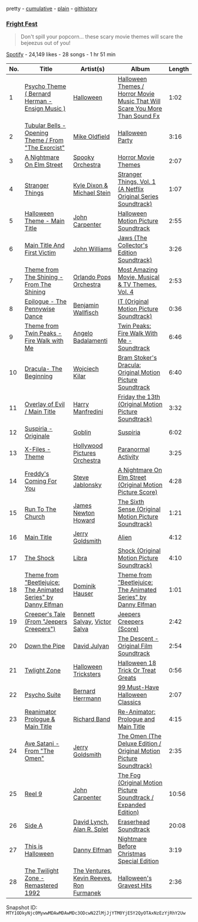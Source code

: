 pretty - [cumulative](/playlists/cumulative/37i9dQZF1DX6dCTsdzLHOw.md) - [plain](/playlists/plain/37i9dQZF1DX6dCTsdzLHOw) - [githistory](https://github.githistory.xyz/mackorone/spotify-playlist-archive/blob/main/playlists/plain/37i9dQZF1DX6dCTsdzLHOw)

### [Fright Fest](https://open.spotify.com/playlist/37i9dQZF1DX6dCTsdzLHOw)

> Don't spill your popcorn..\. these scary movie themes will scare the bejeezus out of you!

[Spotify](https://open.spotify.com/user/spotify) - 24,149 likes - 28 songs - 1 hr 51 min

| No. | Title | Artist(s) | Album | Length |
|---|---|---|---|---|
| 1 | [Psycho Theme \( Bernard Herman \- Ensign Music \)](https://open.spotify.com/track/40cXtLMqZo33qFeY2uVhFn) | [Halloween](https://open.spotify.com/artist/5Ure3b6cjh5Gk29qg82eym) | [Halloween Themes / Horror Movie Music That Will Scare You More Than Sound Fx](https://open.spotify.com/album/0ZbEWtaLdNW3MNbeFf7ZVf) | 1:02 |
| 2 | [Tubular Bells \- Opening Theme / From "The Exorcist"](https://open.spotify.com/track/2hJyhHWeDrnTuy24TtD4sd) | [Mike Oldfield](https://open.spotify.com/artist/562Od3CffWedyz2BbeYWVn) | [Halloween Party](https://open.spotify.com/album/1AQGra8TF7PX94whCy7tsY) | 3:16 |
| 3 | [A Nightmare On Elm Street](https://open.spotify.com/track/6St1IyTh829WEWRP1wXVXc) | [Spooky Orchestra](https://open.spotify.com/artist/2UBjlPiaNy9vMWp3mabXTW) | [Horror Movie Themes](https://open.spotify.com/album/6Chs33S4yeaFZn5HDI6g5S) | 2:07 |
| 4 | [Stranger Things](https://open.spotify.com/track/0kwuKfWntoGh0EWyYb7Mpf) | [Kyle Dixon & Michael Stein](https://open.spotify.com/artist/00oL7zWxmWveTsKF7DnIRd) | [Stranger Things, Vol\. 1 \(A Netflix Original Series Soundtrack\)](https://open.spotify.com/album/1puplOrvmUGoq2VxsB0ENJ) | 1:07 |
| 5 | [Halloween Theme \- Main Title](https://open.spotify.com/track/7swocJUCUWTCiRUAU9oerC) | [John Carpenter](https://open.spotify.com/artist/0hxQtmgWiPtEsDPeIuKxXq) | [Halloween Motion Picture Soundtrack](https://open.spotify.com/album/1eA3cq4WvDR4yVKChvZewP) | 2:55 |
| 6 | [Main Title And First Victim](https://open.spotify.com/track/1g10rYqM3jJQsWRnXCFcx7) | [John Williams](https://open.spotify.com/artist/3dRfiJ2650SZu6GbydcHNb) | [Jaws \(The Collector's Edition Soundtrack\)](https://open.spotify.com/album/6qUytVWmtw4xh2tjCv39GE) | 3:26 |
| 7 | [Theme from The Shining \- From The Shining](https://open.spotify.com/track/45EsuvNDt2juEytk79BZkB) | [Orlando Pops Orchestra](https://open.spotify.com/artist/5XH7RieKeVpt2zcr1yOMaS) | [Most Amazing Movie, Musical & TV Themes, Vol\. 4](https://open.spotify.com/album/6D5CjrqVr40B0wjL1Mf904) | 2:53 |
| 8 | [Epilogue \- The Pennywise Dance](https://open.spotify.com/track/3UJWTHeEruyf2rWAf518hf) | [Benjamin Wallfisch](https://open.spotify.com/artist/2xOp0rCDPAmYqnL2UFbaDY) | [IT \(Original Motion Picture Soundtrack\)](https://open.spotify.com/album/5tVCAKqFXuBvDMO5Jh3dZF) | 0:36 |
| 9 | [Theme from Twin Peaks \- Fire Walk with Me](https://open.spotify.com/track/6ov87ZmFzA62REV8KrbWXj) | [Angelo Badalamenti](https://open.spotify.com/artist/3Eeb1U0VJTDaFpBHV4DmHl) | [Twin Peaks: Fire Walk With Me \- Soundtrack](https://open.spotify.com/album/7KTThkarRqhJX5DVkDOo7Z) | 6:46 |
| 10 | [Dracula\- The Beginning](https://open.spotify.com/track/00De7REGurYkmfrKAh6CU1) | [Wojciech Kilar](https://open.spotify.com/artist/6McH9ZlRL24gW6Bt4fpqad) | [Bram Stoker's Dracula: Original Motion Picture Soundtrack](https://open.spotify.com/album/4WDRuinnAhb1taYx3RNAxr) | 6:40 |
| 11 | [Overlay of Evil / Main Title](https://open.spotify.com/track/1bBvch0ad2VfBuPUXJTV8I) | [Harry Manfredini](https://open.spotify.com/artist/7JDEsW5jacLggSSdqqWpdu) | [Friday the 13th \(Original Motion Picture Soundtrack\)](https://open.spotify.com/album/5pI4R0WAaQLHywFINSqaHl) | 3:32 |
| 12 | [Suspiria \- Originale](https://open.spotify.com/track/0DrihQ3QVHvYbdpPKCUmoN) | [Goblin](https://open.spotify.com/artist/7H92g6n1BvyzvQwaERZKZl) | [Suspiria](https://open.spotify.com/album/66X1aX8OnQZROjTlxHWYtg) | 6:02 |
| 13 | [X\-Files \- Theme](https://open.spotify.com/track/67AxhHs7ur6AlOkx95hZRh) | [Hollywood Pictures Orchestra](https://open.spotify.com/artist/0YuFB8lqApvW7rZMm9gSjU) | [Paranormal Activity](https://open.spotify.com/album/7HuR76g5Rpg6vWaFhNB0Go) | 3:25 |
| 14 | [Freddy's Coming For You](https://open.spotify.com/track/5jYaqMXbUXyUk9VQgOWR4K) | [Steve Jablonsky](https://open.spotify.com/artist/5Il8YjuVAWkWNH2xgjFMpF) | [A Nightmare On Elm Street \(Original Motion Picture Score\)](https://open.spotify.com/album/2zlfecPiJHlK9pBWOQNQVf) | 4:28 |
| 15 | [Run To The Church](https://open.spotify.com/track/1F3yUGDxCfGH9Zx3KePnmK) | [James Newton Howard](https://open.spotify.com/artist/2M4eNCvV3CJUswavkhAQg2) | [The Sixth Sense \(Original Motion Picture Soundtrack\)](https://open.spotify.com/album/1Cdpyr3pRNtiErT7QRbOxI) | 1:21 |
| 16 | [Main Title](https://open.spotify.com/track/4Rhue1CTPr3n1P3Zs0jPwU) | [Jerry Goldsmith](https://open.spotify.com/artist/7t8q7ikEtcPNtoaKAm9Vu6) | [Alien](https://open.spotify.com/album/2ubcKYeOHGJ5UHHNBAuaKb) | 4:12 |
| 17 | [The Shock](https://open.spotify.com/track/5dBCwVCqra4ld5e0mXKI84) | [Libra](https://open.spotify.com/artist/40TMqq78lcuRecnDO2PaYG) | [Shock \(Original Motion Picture Soundtrack\)](https://open.spotify.com/album/2Za0FtIVPP7xQI1IxyK9NP) | 4:10 |
| 18 | [Theme from "Beetlejuice: The Animated Series" by Danny Elfman](https://open.spotify.com/track/1r8fZ2HxjBWDEvs7lqXWAJ) | [Dominik Hauser](https://open.spotify.com/artist/4MTfVjZzx72caVcbCjUK73) | [Theme from "Beetlejuice: The Animated Series" by Danny Elfman](https://open.spotify.com/album/13wjqvHMQ6xDJ0JpEHWvln) | 1:01 |
| 19 | [Creeper's Tale \(From "Jeepers Creepers"\)](https://open.spotify.com/track/3q7ssMXeWyeoPyTGsqOUpO) | [Bennett Salvay](https://open.spotify.com/artist/1lWGijAqSCPZNmxnq1Yv9O), [Victor Salva](https://open.spotify.com/artist/1BID9hmfIGrMMfjMLPByDU) | [Jeepers Creepers \(Score\)](https://open.spotify.com/album/1tDx9id2MipEJLN5MVYhHk) | 2:42 |
| 20 | [Down the Pipe](https://open.spotify.com/track/5HhLdKwIy2ZpuX8yjZpWm6) | [David Julyan](https://open.spotify.com/artist/1zkJxFjrO1fE8teyro4C3I) | [The Descent \- Original Film Soundtrack](https://open.spotify.com/album/4vBUedgDbjIGu2El09pwBJ) | 2:54 |
| 21 | [Twlight Zone](https://open.spotify.com/track/6WjHCLbxvuab3pd5JvOKU9) | [Halloween Tricksters](https://open.spotify.com/artist/2EghgP7EJUPg82OPWMZM9P) | [Halloween 18 Trick Or Treat Greats](https://open.spotify.com/album/0xN2Y2GiDdW6uT4AlgXzDE) | 0:56 |
| 22 | [Psycho Suite](https://open.spotify.com/track/2AfA142FyTrSA58SArYR5r) | [Bernard Herrmann](https://open.spotify.com/artist/5bUj39bg0zEbRzjUEISMG9) | [99 Must\-Have Halloween Classics](https://open.spotify.com/album/0b9hNMy12w8qGs8eYNwM1L) | 2:07 |
| 23 | [Reanimator Prologue & Main Title](https://open.spotify.com/track/6w8V10yvjN3cU9iqJYwXqq) | [Richard Band](https://open.spotify.com/artist/0TXK10MEUmsJGH4lMosMiT) | [Re\-Animator: Prologue and Main Title](https://open.spotify.com/album/2HNiURAevNka5UetR9us36) | 4:15 |
| 24 | [Ave Satani \- From "The Omen"](https://open.spotify.com/track/2n2Uugl3wR9s2pYjIKbbL9) | [Jerry Goldsmith](https://open.spotify.com/artist/7t8q7ikEtcPNtoaKAm9Vu6) | [The Omen \(The Deluxe Edition / Original Motion Picture Soundtrack\)](https://open.spotify.com/album/4mt098QxrMToyd5GIbJzdm) | 2:35 |
| 25 | [Reel 9](https://open.spotify.com/track/42GFFFw4gMMefVth1lmAit) | [John Carpenter](https://open.spotify.com/artist/0hxQtmgWiPtEsDPeIuKxXq) | [The Fog \(Original Motion Picture Soundtrack / Expanded Edition\)](https://open.spotify.com/album/0r0lUqzO9oZYlTmyqSHUwj) | 10:56 |
| 26 | [Side A](https://open.spotify.com/track/4hRKUei7qAK1kOth7cPaim) | [David Lynch](https://open.spotify.com/artist/2Gu6Q05ExIGwHTF43kqLBI), [Alan R\. Splet](https://open.spotify.com/artist/55AfCsXWthqoG9dDIGqVrD) | [Eraserhead Soundtrack](https://open.spotify.com/album/0dWqp2IrTBMumfADclgSJz) | 20:08 |
| 27 | [This is Halloween](https://open.spotify.com/track/1CYjYSg9sdtbBoxSf8uhFD) | [Danny Elfman](https://open.spotify.com/artist/5qBZETtyzfYnXOobDXbmcD) | [Nightmare Before Christmas Special Edition](https://open.spotify.com/album/32hXKuDkMnpQaOI67xQj86) | 3:19 |
| 28 | [The Twilight Zone \- Remastered 1992](https://open.spotify.com/track/2pdqaNUADr4vkmml8wveJd) | [The Ventures](https://open.spotify.com/artist/2GaayiIs1kcyNqRXQuzp35), [Kevin Reeves](https://open.spotify.com/artist/3hXPNhCTXeyEnwwrXHpMNC), [Ron Furmanek](https://open.spotify.com/artist/7LrLiL3hiy4IDwbWH29vnG) | [Halloween's Gravest Hits](https://open.spotify.com/album/7I2eOFPEM14Yjh9cOPlYOh) | 2:36 |

Snapshot ID: `MTY1ODkyNjc0MywwMDAwMDAwMDc3ODcwN2ZlMjJjYTM0YjE5Y2QyOTAxNzEzYjRhY2Uw`
